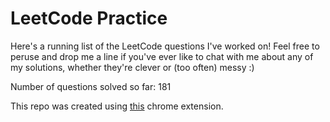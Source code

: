 # LeetCode Practice

Here's a running list of the LeetCode questions I've worked on! Feel free to peruse and drop me a line if you've ever like to chat with me about any of my solutions, whether they're clever or (too often) messy :)

Number of questions solved so far: 181

This repo was created using [this](https://github.com/QasimWani/LeetHub) chrome extension.
